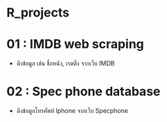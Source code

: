 # R_projects
# 01 : IMDB web scraping 
- ดึงข้อมูล เช่น ชื่อหนัง, เรตติ้ง จากเว็บ IMDB
# 02 : Spec phone database
- ดึงข้อมูลโทรศัพท์ Iphone จากเว็บ Specphone

